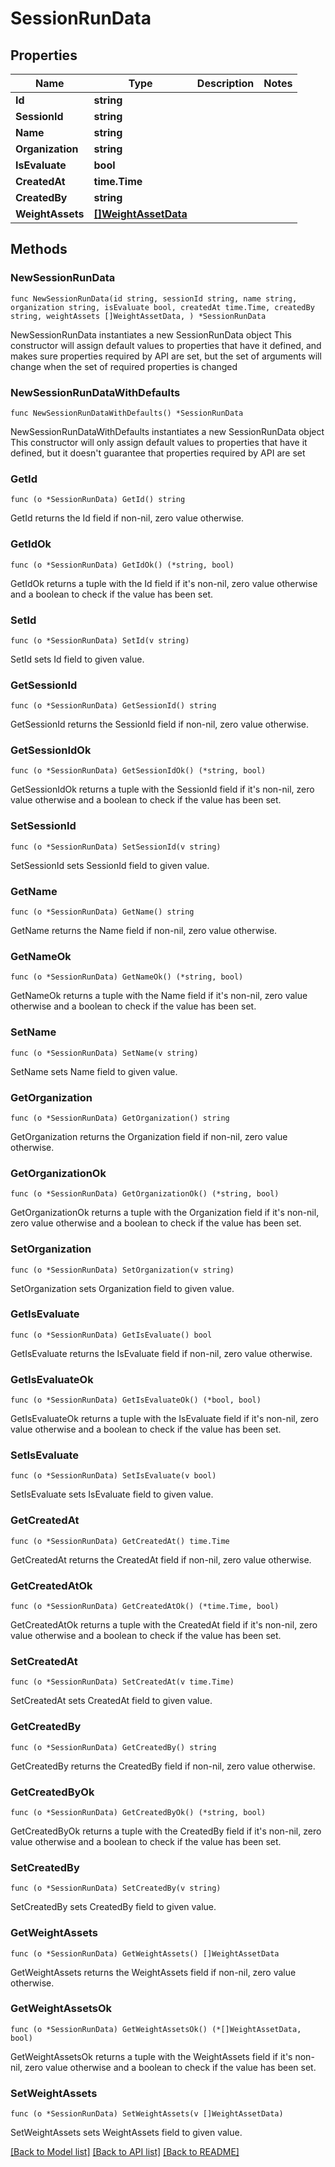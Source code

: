 # SessionRunData

## Properties

Name | Type | Description | Notes
------------ | ------------- | ------------- | -------------
**Id** | **string** |  | 
**SessionId** | **string** |  | 
**Name** | **string** |  | 
**Organization** | **string** |  | 
**IsEvaluate** | **bool** |  | 
**CreatedAt** | **time.Time** |  | 
**CreatedBy** | **string** |  | 
**WeightAssets** | [**[]WeightAssetData**](WeightAssetData.md) |  | 

## Methods

### NewSessionRunData

`func NewSessionRunData(id string, sessionId string, name string, organization string, isEvaluate bool, createdAt time.Time, createdBy string, weightAssets []WeightAssetData, ) *SessionRunData`

NewSessionRunData instantiates a new SessionRunData object
This constructor will assign default values to properties that have it defined,
and makes sure properties required by API are set, but the set of arguments
will change when the set of required properties is changed

### NewSessionRunDataWithDefaults

`func NewSessionRunDataWithDefaults() *SessionRunData`

NewSessionRunDataWithDefaults instantiates a new SessionRunData object
This constructor will only assign default values to properties that have it defined,
but it doesn't guarantee that properties required by API are set

### GetId

`func (o *SessionRunData) GetId() string`

GetId returns the Id field if non-nil, zero value otherwise.

### GetIdOk

`func (o *SessionRunData) GetIdOk() (*string, bool)`

GetIdOk returns a tuple with the Id field if it's non-nil, zero value otherwise
and a boolean to check if the value has been set.

### SetId

`func (o *SessionRunData) SetId(v string)`

SetId sets Id field to given value.


### GetSessionId

`func (o *SessionRunData) GetSessionId() string`

GetSessionId returns the SessionId field if non-nil, zero value otherwise.

### GetSessionIdOk

`func (o *SessionRunData) GetSessionIdOk() (*string, bool)`

GetSessionIdOk returns a tuple with the SessionId field if it's non-nil, zero value otherwise
and a boolean to check if the value has been set.

### SetSessionId

`func (o *SessionRunData) SetSessionId(v string)`

SetSessionId sets SessionId field to given value.


### GetName

`func (o *SessionRunData) GetName() string`

GetName returns the Name field if non-nil, zero value otherwise.

### GetNameOk

`func (o *SessionRunData) GetNameOk() (*string, bool)`

GetNameOk returns a tuple with the Name field if it's non-nil, zero value otherwise
and a boolean to check if the value has been set.

### SetName

`func (o *SessionRunData) SetName(v string)`

SetName sets Name field to given value.


### GetOrganization

`func (o *SessionRunData) GetOrganization() string`

GetOrganization returns the Organization field if non-nil, zero value otherwise.

### GetOrganizationOk

`func (o *SessionRunData) GetOrganizationOk() (*string, bool)`

GetOrganizationOk returns a tuple with the Organization field if it's non-nil, zero value otherwise
and a boolean to check if the value has been set.

### SetOrganization

`func (o *SessionRunData) SetOrganization(v string)`

SetOrganization sets Organization field to given value.


### GetIsEvaluate

`func (o *SessionRunData) GetIsEvaluate() bool`

GetIsEvaluate returns the IsEvaluate field if non-nil, zero value otherwise.

### GetIsEvaluateOk

`func (o *SessionRunData) GetIsEvaluateOk() (*bool, bool)`

GetIsEvaluateOk returns a tuple with the IsEvaluate field if it's non-nil, zero value otherwise
and a boolean to check if the value has been set.

### SetIsEvaluate

`func (o *SessionRunData) SetIsEvaluate(v bool)`

SetIsEvaluate sets IsEvaluate field to given value.


### GetCreatedAt

`func (o *SessionRunData) GetCreatedAt() time.Time`

GetCreatedAt returns the CreatedAt field if non-nil, zero value otherwise.

### GetCreatedAtOk

`func (o *SessionRunData) GetCreatedAtOk() (*time.Time, bool)`

GetCreatedAtOk returns a tuple with the CreatedAt field if it's non-nil, zero value otherwise
and a boolean to check if the value has been set.

### SetCreatedAt

`func (o *SessionRunData) SetCreatedAt(v time.Time)`

SetCreatedAt sets CreatedAt field to given value.


### GetCreatedBy

`func (o *SessionRunData) GetCreatedBy() string`

GetCreatedBy returns the CreatedBy field if non-nil, zero value otherwise.

### GetCreatedByOk

`func (o *SessionRunData) GetCreatedByOk() (*string, bool)`

GetCreatedByOk returns a tuple with the CreatedBy field if it's non-nil, zero value otherwise
and a boolean to check if the value has been set.

### SetCreatedBy

`func (o *SessionRunData) SetCreatedBy(v string)`

SetCreatedBy sets CreatedBy field to given value.


### GetWeightAssets

`func (o *SessionRunData) GetWeightAssets() []WeightAssetData`

GetWeightAssets returns the WeightAssets field if non-nil, zero value otherwise.

### GetWeightAssetsOk

`func (o *SessionRunData) GetWeightAssetsOk() (*[]WeightAssetData, bool)`

GetWeightAssetsOk returns a tuple with the WeightAssets field if it's non-nil, zero value otherwise
and a boolean to check if the value has been set.

### SetWeightAssets

`func (o *SessionRunData) SetWeightAssets(v []WeightAssetData)`

SetWeightAssets sets WeightAssets field to given value.



[[Back to Model list]](../README.md#documentation-for-models) [[Back to API list]](../README.md#documentation-for-api-endpoints) [[Back to README]](../README.md)


